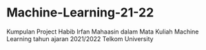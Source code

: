 # Machine-Learning-21-22
Kumpulan Project Habib Irfan Mahaasin dalam Mata Kuliah Machine Learning tahun ajaran 2021/2022 Telkom University
